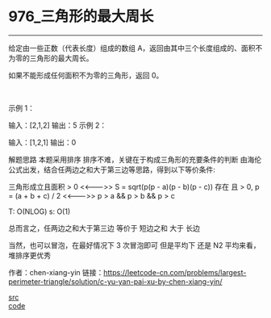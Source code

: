 # 976_三角形的最大周长
---

给定由一些正数（代表长度）组成的数组 A，返回由其中三个长度组成的、面积不为零的三角形的最大周长。

如果不能形成任何面积不为零的三角形，返回 0。

 

示例 1：

输入：[2,1,2]
输出：5
示例 2：

输入：[1,2,1]
输出：0


解题思路
本题采用排序
排序不难，关键在于构成三角形的充要条件的判断
由海伦公式出发，结合任两边之和大于第三边等思路，得到以下等价条件:

三角形成立且面积 > 0 <<--->> S = sqrt(p(p - a)(p - b)(p - c)) 存在 且 > 0, p = (a + b + c) / 2
<<--->> p > a && p > b && p > c

T: O(NLOG)
s: O(1)

总而言之，任两边之和大于第三边 等价于 短边之和 大于 长边

当然，也可以冒泡，在最好情况下 3 次冒泡即可
但是平均下 还是 N2
平均来看，堆排序更优秀

作者：chen-xiang-yin
链接：https://leetcode-cn.com/problems/largest-perimeter-triangle/solution/c-yu-yan-pai-xu-by-chen-xiang-yin/

[src](https://leetcode-cn.com/problems/largest-perimeter-triangle) <br>
[code](code/976.c) <br>
